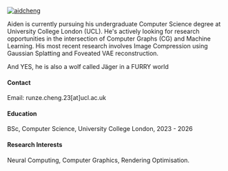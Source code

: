 [![aidcheng](https://img.shields.io/badge/AidCheng-github-blue?logo=github)](https://github.com/AidCheng)

Aiden is currently pursuing his undergraduate Computer Science degree at University College London (UCL). He's actively looking for research opportunities in the intersection of Computer Graphs (CG) and Machine Learning. His most recent research involves Image Compression using Gaussian Splatting and Foveated VAE reconstruction. 

And YES, he is also a wolf called Jäger in a FURRY world 

#### Contact
Email: runze.cheng.23[at]ucl.ac.uk

#### Education
BSc, Computer Science, University College London, 2023 - 2026

#### Research Interests
Neural Computing, Computer Graphics, Rendering Optimisation.

